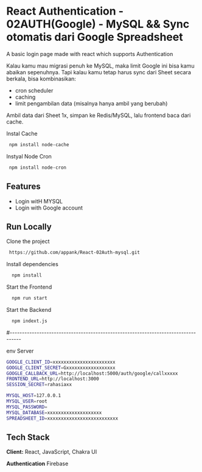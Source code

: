 
# React Authentication - 02AUTH(Google) - MySQL && Sync otomatis dari Google Spreadsheet

A basic login page made with react which supports Authentication

Kalau kamu mau migrasi penuh ke MySQL, maka limit Google ini bisa kamu abaikan sepenuhnya. Tapi kalau kamu tetap harus sync dari Sheet secara berkala, bisa kombinasikan:
- cron scheduler
- caching
- limit pengambilan data (misalnya hanya ambil yang berubah)
  
Ambil data dari Sheet 1x, simpan ke Redis/MySQL, lalu frontend baca dari cache.

Instal Cache

```bash
 npm install node-cache
```

Instyal Node Cron

```bash
 npm install node-cron
```


## Features

- Login witH MYSQL
- Login with Google account



## Run Locally

Clone the project

```bash
 https://github.com/appank/React-02Auth-mysql.git
```

Install dependencies

```bash
  npm install
```

Start the Frontend

```bash
  npm run start
```
Start the Backend

```bash
  npm indext.js
```
#----------------------------------------------------------------------------------

env Server

```bash
GOOGLE_CLIENT_ID=xxxxxxxxxxxxxxxxxxxxxxx
GOOGLE_CLIENT_SECRET=Gxxxxxxxxxxxxxxxxxx
GOOGLE_CALLBACK_URL=http://localhost:5000/auth/google/callxxxxx
FRONTEND_URL=http://localhost:3000
SESSION_SECRET=rahasiaxx

MYSQL_HOST=127.0.0.1
MYSQL_USER=root
MYSQL_PASSWORD=
MYSQL_DATABASE=xxxxxxxxxxxxxxxxxxxx
SPREADSHEET_ID=xxxxxxxxxxxxxxxxxxxxxxxxxx
```




## Tech Stack

**Client:** React, JavaScript, Chakra UI

**Authentication** Firebase

